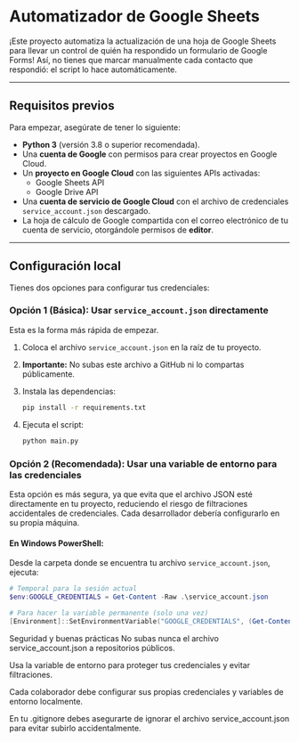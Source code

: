 # Automatizador de Google Sheets

¡Este proyecto automatiza la actualización de una hoja de Google Sheets para llevar un control de quién ha respondido un formulario de Google Forms! Así, no tienes que marcar manualmente cada contacto que respondió: el script lo hace automáticamente.

---

## Requisitos previos

Para empezar, asegúrate de tener lo siguiente:

- **Python 3** (versión 3.8 o superior recomendada).  
- Una **cuenta de Google** con permisos para crear proyectos en Google Cloud.  
- Un **proyecto en Google Cloud** con las siguientes APIs activadas:  
  - Google Sheets API  
  - Google Drive API  
- Una **cuenta de servicio de Google Cloud** con el archivo de credenciales `service_account.json` descargado.  
- La hoja de cálculo de Google compartida con el correo electrónico de tu cuenta de servicio, otorgándole permisos de **editor**.

---

## Configuración local

Tienes dos opciones para configurar tus credenciales:

### Opción 1 (Básica): Usar `service_account.json` directamente

Esta es la forma más rápida de empezar.

1. Coloca el archivo `service_account.json` en la raíz de tu proyecto.  
2. **Importante:** No subas este archivo a GitHub ni lo compartas públicamente.  
3. Instala las dependencias:

    ```bash
    pip install -r requirements.txt
    ```

4. Ejecuta el script:

    ```bash
    python main.py
    ```

### Opción 2 (Recomendada): Usar una variable de entorno para las credenciales

Esta opción es más segura, ya que evita que el archivo JSON esté directamente en tu proyecto, reduciendo el riesgo de filtraciones accidentales de credenciales. Cada desarrollador debería configurarlo en su propia máquina.

#### En Windows PowerShell:

Desde la carpeta donde se encuentra tu archivo `service_account.json`, ejecuta:

```powershell
# Temporal para la sesión actual
$env:GOOGLE_CREDENTIALS = Get-Content -Raw .\service_account.json

# Para hacer la variable permanente (solo una vez)
[Environment]::SetEnvironmentVariable("GOOGLE_CREDENTIALS", (Get-Content -Raw .\service_account.json), "User")

```
Seguridad y buenas prácticas
No subas nunca el archivo service_account.json a repositorios públicos.

Usa la variable de entorno para proteger tus credenciales y evitar filtraciones.

Cada colaborador debe configurar sus propias credenciales y variables de entorno localmente.

En tu .gitignore debes asegurarte de ignorar el archivo service_account.json para evitar subirlo accidentalmente.
